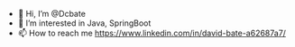- 👋 Hi, I’m @Dcbate
- 👀 I’m interested in Java, SpringBoot 
- 📫 How to reach me https://www.linkedin.com/in/david-bate-a62687a7/

<!---
Dcbate/Dcbate is a ✨ special ✨ repository because its `README.md` (this file) appears on your GitHub profile.
You can click the Preview link to take a look at your changes.
--->
